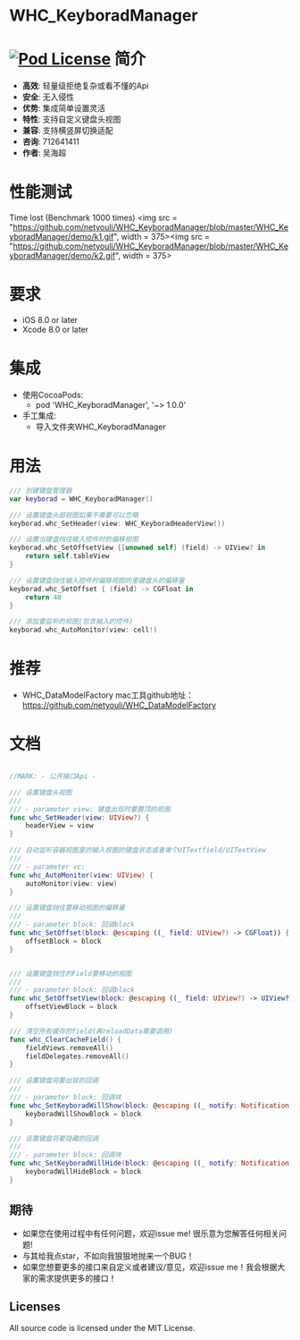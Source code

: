 WHC_KeyboradManager
==============
[![Pod License](http://img.shields.io/cocoapods/l/WHC_Model.svg?style=flat)](https://opensource.org/licenses/MIT)
简介
==============
- **高效**: 轻量级拒绝复杂或看不懂的Api
- **安全**: 无入侵性
- **优势**: 集成简单设置灵活
- **特性**: 支持自定义键盘头视图
- **兼容**: 支持横竖屏切换适配
- **咨询**: 712641411
- **作者**: 吴海超

性能测试
==============
Time lost (Benchmark 1000 times)
<img src = "https://github.com/netyouli/WHC_KeyboradManager/blob/master/WHC_KeyboradManager/demo/k1.gif", width = 375><img src = "https://github.com/netyouli/WHC_KeyboradManager/blob/master/WHC_KeyboradManager/demo/k2.gif", width = 375>


要求
==============
* iOS 8.0 or later
* Xcode 8.0 or later

集成
==============
* 使用CocoaPods:
  -  pod 'WHC_KeyboradManager', '~> 1.0.0'
* 手工集成:
  -  导入文件夹WHC_KeyboradManager

用法
==============

```Swift
/// 创建键盘管理器
var keyborad = WHC_KeyboradManager()

/// 设置键盘头部视图如果不需要可以忽略
keyborad.whc_SetHeader(view: WHC_KeyboradHeaderView())

/// 设置当键盘挡住输入控件时的偏移视图
keyborad.whc_SetOffsetView {[unowned self] (field) -> UIView? in
    return self.tableView
}

/// 设置键盘挡住输入控件时偏移视图的里键盘头的偏移量
keyborad.whc_SetOffset { (field) -> CGFloat in
    return 40
}

/// 添加要监听的视图(包含输入的控件)
keyborad.whc_AutoMonitor(view: cell!)
```

推荐
==============
- WHC_DataModelFactory mac工具github地址：https://github.com/netyouli/WHC_DataModelFactory

文档
==============
```Swift

//MARK: - 公开接口Api -

/// 设置键盘头视图
///
/// - parameter view: 键盘出现时要置顶的视图
func whc_SetHeader(view: UIView?) {
    headerView = view
}

/// 自动监听容器视图里的输入视图的键盘状态或者单个UITextfield/UITextView
///
/// - parameter vc:
func whc_AutoMonitor(view: UIView) {
    autoMonitor(view: view)
}

/// 设置键盘挡住要移动视图的偏移量
///
/// - parameter block: 回调block
func whc_SetOffset(block: @escaping ((_ field: UIView?) -> CGFloat)) {
    offsetBlock = block
}


/// 设置键盘挡住的Field要移动的视图
///
/// - parameter block: 回调block
func whc_SetOffsetView(block: @escaping ((_ field: UIView?) -> UIView?)) {
    offsetViewBlock = block
}

/// 清空所有缓存的field(再reloadData需要调用)
func whc_ClearCacheField() {
    fieldViews.removeAll()
    fieldDelegates.removeAll()
}

/// 设置键盘将要出现的回调
///
/// - parameter block: 回调块
func whc_SetKeyboradWillShow(block: @escaping ((_ notify: Notification) -> Void)) {
    keyboradWillShowBlock = block
}

/// 设置键盘将要隐藏的回调
///
/// - parameter block: 回调块
func whc_SetKeyboradWillHide(block: @escaping ((_ notify: Notification) -> Void)) {
    keyboradWillHideBlock = block
}
```
## <a id="期待"></a>期待

- 如果您在使用过程中有任何问题，欢迎issue me! 很乐意为您解答任何相关问题!
- 与其给我点star，不如向我狠狠地抛来一个BUG！
- 如果您想要更多的接口来自定义或者建议/意见，欢迎issue me！我会根据大家的需求提供更多的接口！

## Licenses
All source code is licensed under the MIT License.
